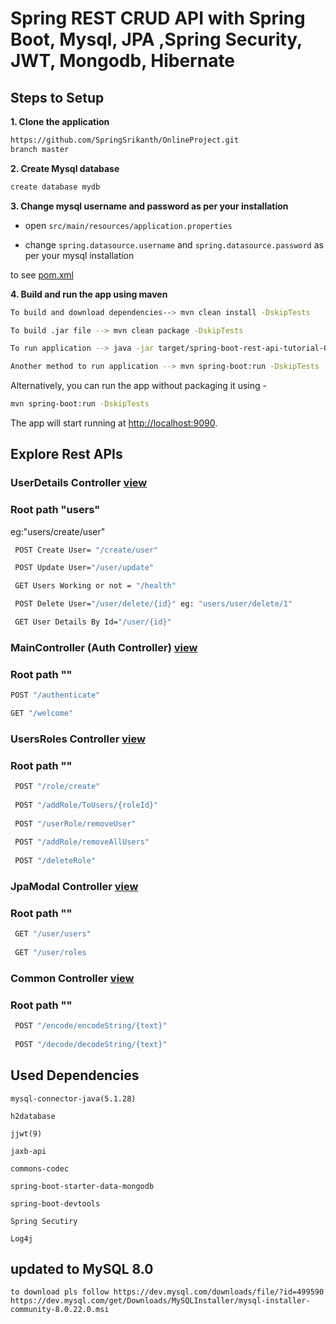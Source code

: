 # Spring REST CRUD API with Spring Boot, Mysql, JPA ,Spring Security, JWT, Mongodb, Hibernate 

## Steps to Setup

**1. Clone the application**

```bash
https://github.com/SpringSrikanth/OnlineProject.git
branch master
```

**2. Create Mysql database**
```bash
create database mydb
```

**3. Change mysql username and password as per your installation**

+ open `src/main/resources/application.properties`

+ change `spring.datasource.username` and `spring.datasource.password` as per your mysql installation

to see <a href="https://github.com/SpringSrikanth/OnlineProject/blob/master/pom.xml">pom.xml</a>

**4. Build and run the app using maven**

```bash
To build and download dependencies--> mvn clean install -DskipTests

To build .jar file --> mvn clean package -DskipTests

To run application --> java -jar target/spring-boot-rest-api-tutorial-0.0.1-SNAPSHOT.jar -DskipTests

Another method to run application --> mvn spring-boot:run -DskipTests

```

Alternatively, you can run the app without packaging it using -

```bash
mvn spring-boot:run -DskipTests
```

The app will start running at <http://localhost:9090>.

## Explore Rest APIs

### UserDetails Controller <a href="https://github.com/SpringSrikanth/OnlineProject/blob/master/src/main/java/com/koseksi/pachipulusula/controller/UserDetailsController.java">view</a>

### Root path "users"
 eg:"users/create/user"
 ```bash
  POST Create User= "/create/user"

  POST Update User="/user/update"

  GET Users Working or not = "/health"

  POST Delete User="/user/delete/{id}" eg: "users/user/delete/1"

  GET User Details By Id="/user/{id}"
 ```


### MainController (Auth Controller) <a href="https://github.com/SpringSrikanth/OnlineProject/blob/master/src/main/java/com/jwt/jwtProject/MainController.java">view</a>

### Root path ""
 ```bash
 POST "/authenticate"
 
 GET "/welcome"
```

### UsersRoles Controller <a href="https://github.com/SpringSrikanth/OnlineProject/blob/master/src/main/java/com/koseksi/pachipulusula/controller/UsersRolesController.java">view</a>

### Root path ""
```bash
 POST "/role/create"
 
 POST "/addRole/ToUsers/{roleId}"
 
 POST "/userRole/removeUser" 
 
 POST "/addRole/removeAllUsers" 
 
 POST "/deleteRole"
```

### JpaModal Controller <a href="https://github.com/SpringSrikanth/OnlineProject/blob/master/src/main/java/com/koseksi/pachipulusula/controller/JpaModalController.java">view</a>

### Root path ""
```bash
 GET "/user/users"
 
 GET "/user/roles
```

### Common Controller <a href="https://github.com/SpringSrikanth/OnlineProject/blob/master/src/main/java/com/koseksi/pachipulusula/controller/CommonController.java">view</a>

### Root path ""
```bash
 POST "/encode/encodeString/{text}"
 
 POST "/decode/decodeString/{text}"
```

## Used Dependencies

    mysql-connector-java(5.1.28)
    
    h2database
    
    jjwt(9)
    
    jaxb-api
    
    commons-codec
    
    spring-boot-starter-data-mongodb
    
    spring-boot-devtools
    
    Spring Secutiry
    
    Log4j
    
## updated to MySQL 8.0 

    to download pls follow https://dev.mysql.com/downloads/file/?id=499590
    https://dev.mysql.com/get/Downloads/MySQLInstaller/mysql-installer-community-8.0.22.0.msi
    
